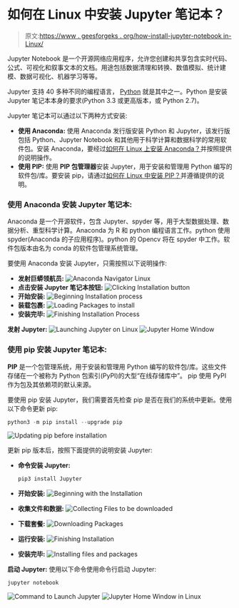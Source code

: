 # 如何在 Linux 中安装 Jupyter 笔记本？

> 原文:[https://www . geesforgeks . org/how-install-jupyter-notebook in-Linux/](https://www.geeksforgeeks.org/how-to-install-jupyter-notebook-in-linux/)

Jupyter Notebook 是一个开源网络应用程序，允许您创建和共享包含实时代码、公式、可视化和叙事文本的文档。用途包括数据清理和转换、数值模拟、统计建模、数据可视化、机器学习等等。

Jupyter 支持 40 多种不同的编程语言， [Python](https://www.geeksforgeeks.org/python-language-introduction/) 就是其中之一。Python 是安装 Jupyter 笔记本本身的要求(Python 3.3 或更高版本，或 Python 2.7)。

Jupyter 笔记本可以通过以下两种方式安装:

*   **使用 Anaconda:**
    使用 Anaconda 发行版安装 Python 和 Jupyter，该发行版包括 Python、Jupyter Notebook 和其他用于科学计算和数据科学的常用软件包。安装 Anaconda，要经过[如何在 Linux 上安装 Anaconda？](https://www.geeksforgeeks.org/how-to-install-anaconda-on-linux/)并按照提供的说明操作。
*   **使用 PIP:**
    使用 **PIP 包管理器**安装 Jupyter，用于安装和管理用 Python 编写的软件包/库。要安装 pip，请通过[如何在 Linux 中安装 PIP？](https://www.geeksforgeeks.org/how-to-install-pip-in-linux/)并遵循提供的说明。

### 使用 Anaconda 安装 Jupyter 笔记本:

Anaconda 是一个开源软件，包含 Jupyter、spyder 等，用于大型数据处理、数据分析、重型科学计算。Anaconda 为 R 和 python 编程语言工作。python 使用 spyder(Anaconda 的子应用程序)。python 的 Opencv 将在 spyder 中工作。软件包版本由名为 conda 的软件包管理系统管理。

要使用 Anaconda 安装 Jupyter，只需按照以下说明操作:

*   **发射巨蟒领航员:**
    ![Anaconda Navigator Linux](img/7991893838818a017cc80f919860001f.png)
*   **点击安装 Jupyter 笔记本按钮:**
    ![Clicking Installation button](img/566589bba3e1c2cb1123b0aa59a21da4.png)
*   **开始安装:**
    ![Beginning Installation process](img/2f27a571c3915983d1477f8b85b29f82.png)
*   **装载包裹:**
    ![Loading Packages to install](img/7ed33399ce1a66698bfd1f46e8e09471.png)
*   **安装完毕:**
    ![Finishing Installation Process](img/4d4871f411266a619e11bca37f2e1edd.png)

**发射 Jupyter:**
![Launching Jupyter on Linux](img/e8be21ae845a8b4b29e4ec5ac89eb871.png)
![Jupyter Home Window](img/855816be91799435a9dd79fd6b224dd1.png)

### 使用 pip 安装 Jupyter 笔记本:

**PIP** 是一个包管理系统，用于安装和管理用 Python 编写的软件包/库。这些文件存储在一个被称为 Python 包索引(PyPI)的大型“在线存储库中”。
pip 使用 PyPI 作为包及其依赖项的默认来源。

要使用 pip 安装 Jupyter，我们需要首先检查 pip 是否在我们的系统中更新。使用以下命令更新 pip:

```py
python3 -m pip install --upgrade pip
```

![Updating pip before installation](img/f8b0079a332941cac6156021e06ea4ac.png)

更新 pip 版本后，按照下面提供的说明安装 Jupyter:

*   **命令安装 Jupyter:**

    ```py
    pip3 install Jupyter

    ```

*   **开始安装:**
    ![Beginning with the Installation](img/6498d1d7ae4d79dae0e8706cba8a1506.png)
*   **收集文件和数据:**
    ![Collecting Files to be downloaded](img/f43fd0758e8f938f8ae0dc1ec569a0ad.png)
*   **下载套餐:**
    ![Downloading Packages](img/12613fdac96ec9ff0949283350e7af6f.png)
*   **运行安装:**
    ![Finishing Installation](img/f20dc24685cfdc48ff9462fa318cdb3b.png)
*   **安装完毕:**
    ![Installing files and packages](img/2e71f023aa8d2240ff3e3e0302edaaa6.png)

**启动 Jupyter:**
使用以下命令使用命令行启动 Jupyter:

```py
jupyter notebook
```

![Command to Launch Jupyter](img/6b9719559b4010f02629edb64359896c.png)
![Jupyter Home Window in Linux](img/855816be91799435a9dd79fd6b224dd1.png)